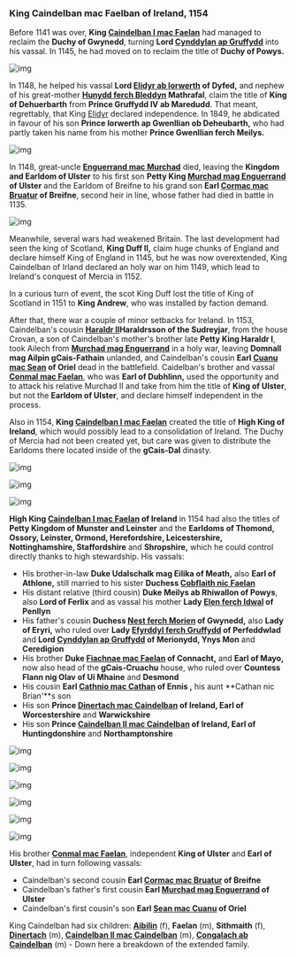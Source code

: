 ### King Caindelban mac Faelban of Ireland, 1154



Before 1141 was over, **King [Caindelban I mac Faelan](../p/caindelban_i_mac_faelan_1114.md)** had managed to reclaim the **Duchy of Gwynedd**, turning **Lord [Cynddylan ap Gruffydd](../p/cynddylan_ap_gruffydd_1099.md)** into his vassal. In 1145, he had moved on to reclaim the title of **Duchy of Powys.**

![img](08-King-Caidelban-1154/map1.jpg)

In 1148, he helped his vassal **Lord [Elidyr ab Iorwerth](../p/elidyr_ab_iorwerth_1085.md)  of Dyfed,** and nephew of his great-mother **[Hunydd ferch Bleddyn](../p/hunydd_ferch_bleddyn_1042.md) Mathrafal**, claim the title of **King of Dehuerbarth** from **Prince Gruffydd IV ab Maredudd**. That meant, regrettably, that King [Elidyr](../p/elidyr_ab_iorwerth_1085.md) declared independence. In 1849, he abdicated in favour of his son **Prince Iorwerth ap Gwenllian ob Deheubarth,** who had partly taken his name from his mother **Prince Gwenllian ferch Meilys.**

![img](08-King-Caidelban-1154/map2.jpg)

In 1148, great-uncle **[Enguerrand mac Murchad](../p/enguerrand_mac_murchad_1081.md)** died, leaving the **Kingdom and Earldom of Ulster** to his first son **Petty King [Murchad mag Enguerrand](../p/murchad_mag_enguerrand_1102.md)  of Ulster** and the Earldom of Breifne to his grand son **Earl [Cormac mac Bruatur](../p/cormac_mac_bruatur_1133.md) of Breifne**, second heir in line, whose father had died in battle in 1135. 

![img](08-King-Caidelban-1154/map3.jpg)

Meanwhile, several wars had weakened Britain. The last development had seen the king of Scotland, **King Duff II,** claim huge chunks of England and declare himself King of England in 1145, but he was now overextended, King Caindelban of Irland declared an holy war on him 1149, which lead to Ireland's conquest of Mercia in 1152. 

 In a curious turn of event, the scot King Duff lost the title of King of Scotland in 1151 to **King Andrew**, who was installed by faction demand.

After that, there war a couple of minor setbacks for Ireland. In 1153, Caindelban's cousin **[Haraldr II](../p/haraldr_ii_1125.md)Haraldrsson of the Sudreyjar**, from the house Crovan, a son of Caindelban's mother's brother late **Petty King Haraldr I**, took Ailech from **[Murchad mag Enguerrand](../p/murchad_mag_enguerrand_1102.md)** in a holy war, leaving **Domnall mag Ailpin gCais-Fathain** unlanded, and Caindelban's cousin **Earl [Cuanu mac Sean](../p/cuanu_mac_sean_1121.md) of Oriel** dead in the battlefield. Caidelban's brother and vassal **[Conmal mac Faelan](../p/conmal_mac_faelan_1122.md)**, who was **Earl of Dubhlinn,** used the opportunity and to attack his relative Murchad II and take from him the title of **King of Ulster**, but not the **Earldom of Ulster**, and declare himself independent in the process. 

Also in 1154, **King [Caindelban I mac Faelan](../p/caindelban_i_mac_faelan_1114.md)** created the title of **High King of Ireland**, which would possibly lead to a consolidation of Ireland. The Duchy of Mercia had not been created yet, but care was given to distribute the Earldoms there located inside of the **gCais-Dal** dinasty.

![img](08-King-Caidelban-1154/map4b.jpg)

![img](08-King-Caidelban-1154/map5.jpg)

![img](08-King-Caidelban-1154/map6b.jpg)


**High King [Caindelban I mac Faelan](../p/caindelban_i_mac_faelan_1114.md) of Ireland** in 1154 had also the titles of **Petty Kingdom of Munster and Leinster** and the **Earldoms of Thomond, Ossory, Leinster, Ormond, Herefordshire, Leicestershire, Nottinghamshire, Staffordshire** and **Shropshire,** which he could control directly thanks to high stewardship. His vassals:

- His brother-in-law **Duke Udalschalk mag Eilika of Meath,** also **Earl of Athlone,** still married to his sister **Duchess [Cobflaith nic Faelan](../p/cobflaith_nic_faelan_1101.md)**
- His distant relative (third cousin) **Duke Meilys ab Rhiwallon of Powys**, also **Lord of Ferlix** and as vassal his mother **Lady [Elen ferch Idwal](../p/elen_ferch_idwal_1092.md) of Penllyn**
- His father's cousin **Duchess [Nest ferch Morien](../p/nest_ferch_morien_1104.md) of Gwynedd,** also **Lady of Eryri,** who ruled over **Lady [Efyrddyl ferch Gruffydd](../p/efyrddyl_ferch_gruffydd_1124.md)  of Perfeddwlad** and **Lord [Cynddylan ap Gruffydd](../p/cynddylan_ap_gruffydd_1099.md) of Merionydd, Ynys Mon** and **Ceredigion** 
- His brother **Duke [Fiachnae mac Faelan](../p/fiachnae_mac_faelan_1125.md) of Connacht,** and **Earl of Mayo,** now also head of the **gCais-Cruachu** house, who ruled over **Countess Flann nig Olav of Ui Mhaine** and **Desmond**
- His cousin **Earl [Cathnio mac Cathan](../p/cathnio_mac_cathan_1108.md) of Ennis ,** his aunt **Cathan nic Brian'**s son 
- His son **Prince [Dinertach mac Caindelban](../p/dinertach_mac_caindelban_1141.md) of Ireland, Earl of Worcestershire** and **Warwickshire**
- His son **Prince [Caindelban II mac Caindelban](../p/caindelban_ii_mac_caindelban_1147.md) of Ireland, Earl of Huntingdonshire** and **Northamptonshire**

![img](08-King-Caidelban-1154/map7.jpg)

![img](08-King-Caidelban-1154/map8.jpg)


![img](08-King-Caidelban-1154/map9.jpg)

![img](08-King-Caidelban-1154/map10.jpg)

![img](08-King-Caidelban-1154/map11.jpg)

![img](08-King-Caidelban-1154/map12.jpg)

His brother **[Conmal mac Faelan](../p/conmal_mac_faelan_1122.md)**, independent **King of Ulster** and **Earl of Ulster**, had in turn following vassals:

- Caindelban's second cousin **Earl [Cormac mac Bruatur](../p/cormac_mac_bruatur_1133.md) of Breifne**
- Caindelban's father's first cousin **Earl [Murchad mag Enguerrand](../p/murchad_mag_enguerrand_1102.md) of Ulster**
- Caindelban's first cousin's son **Earl [Sean mac Cuanu](../p/sean_mac_cuanu_1139.md) of Oriel** 

King Caindelban had six children: **[Aibilin](../p/aibilin_mac_caindelban_1135.md)** (f), **Faelan** (m), **Sithmaith** (f), **[Dinertach](../p/dinertach_mac_caindelban_1141.md)** (m), **[Caindelban II mac Caindelban](../p/caindelban_ii_mac_caindelban_1147.md)** (m), **[Congalach ab Caindelban](../p/congalach_ab_caindelban_1148.md)** (m) - Down here a breakdown of the extended family.
